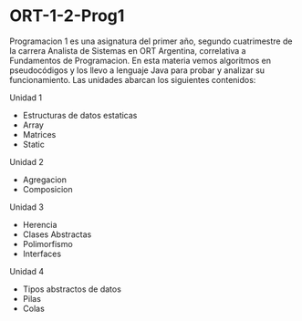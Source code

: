 # ORT-1-2-Prog1
Programacion 1 es una asignatura del primer año, segundo cuatrimestre de la carrera Analista de Sistemas en ORT Argentina, correlativa a Fundamentos de Programacion.
En esta materia vemos algoritmos en pseudocódigos y los llevo a lenguaje Java para probar y analizar su funcionamiento.
Las unidades abarcan los siguientes contenidos:

Unidad 1 
- Estructuras de datos estaticas
- Array
- Matrices
- Static

Unidad 2
- Agregacion
- Composicion

Unidad 3
- Herencia
- Clases Abstractas
- Polimorfismo
- Interfaces

Unidad 4
- Tipos abstractos de datos
- Pilas
- Colas
